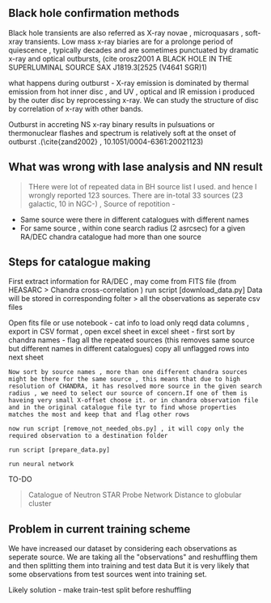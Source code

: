 ## Black hole confirmation methods 
Black hole transients are also referred as X-ray novae , microquasars , soft-xray transients. Low mass x-ray biaries are for a prolonge period of quiescence , typically decades and are sometimes punctuated by dramatic x-ray and optical outbursts,  (cite orosz2001 A BLACK HOLE IN THE SUPERLUMINAL SOURCE SAX J1819.3[2525 (V4641 SGR)1)

what happens during outburst - X-ray emission is dominated by thermal emission from hot inner disc , and UV , optical and IR emission i produced by the outer disc by reprocessing x-ray. We can study the structure of disc by correlation of x-ray with other bands.

Outburst in accreting NS x-ray binary results in pulsuations or thermonuclear flashes and spectrum is relatively soft at the onset of outburst .(\cite{zand2002} , 10.1051/0004-6361:20021123)

## What was wrong with lase analysis and NN result 
> THere were lot of repeated data in BH source list I used. and hence I wrongly reported 123 sources.
There are in-total 33 sources (23 galactic, 10 in NGC-) ,
Source of repotition - 
* Same source were there in different catalogues with different names
* For same source , within cone search radius (2 asrcsec) for a given RA/DEC chandra catalogue had more than one source


## Steps for catalogue making 

First extract information for RA/DEC , may come from FITS file (from HEASARC > Chandra cross-correlation )
run script [download_data.py]
Data will be stored in corresponding folter > all the observations as seperate csv files

Open fits file or use notebook - cat info to load only reqd data columns , export in CSV format , open excel sheet
in excel sheet - 
    first sort by chandra names - flag all the repeated sources (this removes same source but different names in different catalogues) copy all unflagged rows into next sheet
    
    Now sort by source names , more than one different chandra sources might be there for the same source , this means that due to high resolution of CHANDRA, it has resolved more source in the given search radius , we need to select our source of concern.If one of them is haveing very small X-offset choose it. or in chandra observation file and in the original catalogue file tyr to find whose properties matches the most and keep that and flag other rows

    now run script [remove_not_needed_obs.py] , it will copy only the required observation to a destination folder

    run script [prepare_data.py] 

    run neural network


TO-DO 

> Catalogue of Neutron STAR
> Probe Network 
> Distance to globular cluster


## Problem in current training scheme 

We have increased our dataset by considering each observations as seperate source.
We are taking all the "observations" and reshuffling them and then splitting them into training and test data
But it is very likely that some observations from test sources went into training set.

Likely solution - make train-test split before reshuffling 
